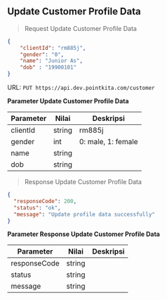 ## Update Customer Profile Data

> Request Update Customer Profile Data

```json 
{
    "clientId": "rm885j",
    "gender": "0",
    "name": "Junior As",
    "dob" : "19900101"    
}
```

URL: `PUT https://api.dev.pointkita.com/customer`

**Parameter Update Customer Profile Data**

Parameter | Nilai | Deskripsi
----------|-------|-----------
clientId | string | rm885j
gender | int | 0: male, 1: female
name | string | 
dob | string | 

> Response Update Customer Profile Data

```json
{
  "responseCode": 200,
  "status": "ok",
  "message": "Update profile data successfully"
}
```

**Parameter Response Update Customer Profile Data**

Parameter | Nilai | Deskripsi
----------|-------|-----------
responseCode| string |
status| string |
message| string | 